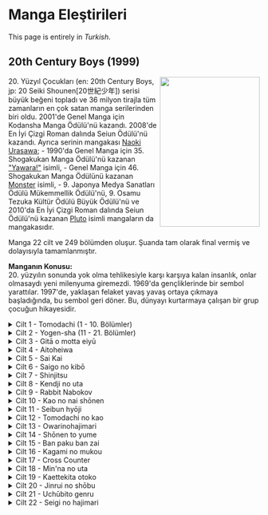 # Manga Eleştirileri
This page is entirely in *Turkish*.

## 20th Century Boys (1999)

<img src="https://mangadex.org/covers/ad06790a-01e3-400c-a449-0ec152d6756a/9d4842a2-17f9-4fa2-9d6d-e1dd3ac7529f.jpg" width="200" height="300" align="right">
<div class="introduction" align="left">
20. Yüzyıl Çocukları (en: 20th Century Boys, jp: 20 Seiki Shounen[20世紀少年]) serisi büyük beğeni topladı ve 36 milyon tirajla tüm zamanların en çok satan manga serilerinden biri oldu.
2001'de Genel Manga için Kodansha Manga Ödülü'nü kazandı.
2008'de En İyi Çizgi Roman dalında Seiun Ödülü'nü kazandı.
Ayrıca serinin mangakası <a href="https://mangadex.org/author/508631f5-09de-4ae1-87ed-4b6179254ca1/urasawa-naoki">Naoki Urasawa</a>;
- 1990'da Genel Manga için 35. Shogakukan Manga Ödülü'nü kazanan <a href="https://mangadex.org/title/b8fb5be0-0d39-410e-b30b-a245ce2aa27a/yawara">"Yawara!"</a> isimli,
- Genel Manga için 46. Shogakukan Manga Ödülünü kazanan <a href="https://mangadex.org/title/d9e30523-9d65-469e-92a2-302995770950/monster">Monster</a> isimli,
- 9. Japonya Medya Sanatları Ödülü Mükemmellik Ödülü'nü, 9. Osamu Tezuka Kültür Ödülü Büyük Ödülü'nü ve 2010'da En İyi Çizgi Roman dalında Seiun Ödülü'nü kazanan <a href="https://mangadex.org/title/e171c073-4415-499b-85bc-ea93825127ac/pluto">Pluto</a> isimli mangaların da mangakasıdır.

Manga 22 cilt ve 249 bölümden oluşur. Şuanda tam olarak final vermiş ve dolayısıyla tamamlanmıştır.

**Manganın Konusu:**<br/>
20. yüzyılın sonunda yok olma tehlikesiyle karşı karşıya kalan insanlık, onlar olmasaydı yeni milenyuma giremezdi. 1969'da gençliklerinde bir sembol yarattılar. 1997'de, yaklaşan felaket yavaş yavaş ortaya çıkmaya başladığında, bu sembol geri döner. Bu, dünyayı kurtarmaya çalışan bir grup çocuğun hikayesidir.
</div>

<div class="volumes">
<details>
 <summary>Cilt 1 - Tomodachi (1 - 10. Bölümler)</summary>
  <p class="review">
    <img src="https://mangadex.org/covers/ad06790a-01e3-400c-a449-0ec152d6756a/a3c73939-2330-4fd1-a166-21e26717ef18.jpg" width="200" height="300" align="right">
    <div class="review" align="left">
     Aslına Bakarsanız henüz hikaye bakımından çok fazla bir şey göremedik. Ancak henüz 10 bölümlük 1 cilt bitirdik. Bu 10 bölümde hikyeye hazırlık ve karakterlerin tanıtımını yaymışlar ve hafif hafif sürükleyci sayılabilecek şekilde yapmışlar. Ben serinin bomba gibi başladığını ve harika ilerleyeceğini düşünüyorum. Bu ciltte daha çok bize "Tomodachi" denilen güzemli maskeli herif ve bunun bizim ekip ile bağlantısını anlatmak için geçmişten alıntılar yapmış. Ben şu sembol ve sembolün bu kadar çok gösterilmesinden normalde sıkılıyordum fakat bunun çok fazla önemli olduğu anlaşıldıkça bundan da sıkılmamaya başladım. Bana kalırsa seri güzel başladı. Ayrıca yaşanan olaylara verilen doğal tepkiler de çok hoş. Şimdiye kadar "hadi lan oradan" dediğim bir şey çıkmadı. Ayrıca bu da bir Naoki Urasawa mangası olduğundan, bir Monster havası da alıyorum yani (Düsseldorf falan). Ben şimdilik beğendim. Aynı hızda devam edicem. Bir sorun yok.
    </div>
  </p>
</details>
<details>
 <summary>Cilt 2 - Yogen-sha (11 - 21. Bölümler)</summary>
  <p class="review">
    <img src="https://mangadex.org/covers/ad06790a-01e3-400c-a449-0ec152d6756a/c3889640-5c33-43c7-b58a-d8234c377cfb.jpg" width="200" height="300" align="right">
    <div class="review" align="left">
      1. cilt eleştirimde bahsettiğim gibi, her şey yavaş yavaş rayına oturuyor. Neyin ne olduğu sayfalar geçtikçe anlaşılıyor ve bu gerçekten insanı epey tatmin ediyor. Olayların arkaplanonda gerçekleşen şeylerin ilgi çekici şekilde gösterilmesi, ana karakterimizin yavaş yavaş hikayenin ana odağına çekilmeye başlaması. Ve benim asıl sevdiğim şey ise tüm bunların yavaş yavaş yedirilerek anlatılması. Naoki Urasawa bunu Monster'da da yapmıştı ancak burada daha da iyisini yapmış. Bu cilt de gerçekten hikaye açısından epey önemliydi. Sonraki ciltten itibarem olaylara canlı canlı gireceğimizi hissediyorum. Hadi bakalım, devam edelim :)!
     .<br>
     .<br>
     .<br>
     .<br>
     </div>
  </p>
</details>
<details>
 <summary>Cilt 3 - Gitā o motta eiyū</summary>
  <p class="review">
    <img src="https://mangadex.org/covers/ad06790a-01e3-400c-a449-0ec152d6756a/c25fbb4a-620b-4ea2-a751-c641535c8c63.jpg" width="200" height="300" align="right">
    <div class="review" align="left">
      Lorem ipsum dolor sit amet, consectetur adipiscing elit, sed do eiusmod tempor incididunt ut labore et dolore magna aliqua. Feugiat in fermentum posuere urna nec tincidunt praesent. Id interdum velit laoreet id. Aliquet eget sit amet tellus cras adipiscing enim. Vitae tempus quam pellentesque nec nam aliquam. Id nibh tortor id aliquet lectus proin nibh nisl. Arcu cursus euismod quis viverra nibh. In pellentesque massa placerat duis ultricies. Odio facilisis mauris sit amet massa vitae. Vel fringilla est ullamcorper eget nulla facilisi etiam dignissim diam. Neque gravida in fermentum et sollicitudin. Turpis massa tincidunt dui ut ornare lectus. Tortor dignissim convallis aenean et tortor at risus viverra. Porttitor massa id neque aliquam vestibulum. Id porta nibh venenatis cras sed felis eget velit.

Iaculis eu non diam phasellus vestibulum lorem sed risus. Risus nec feugiat in fermentum. Sem nulla pharetra diam sit. Libero id faucibus nisl tincidunt eget. Leo vel orci porta non pulvinar neque. Maecenas sed enim ut sem viverra. Mauris rhoncus aenean vel elit scelerisque mauris. Molestie at elementum eu facilisis sed odio. Etiam erat velit scelerisque in dictum non. Sem integer vitae justo eget magna fermentum. Nec nam aliquam sem et tortor consequat id porta. Vitae ultricies leo integer malesuada nunc vel risus commodo. Odio eu feugiat pretium nibh ipsum consequat nisl. Gravida arcu ac tortor dignissim convallis aenean. Tortor at risus viverra adipiscing at in tellus integer feugiat. Sapien faucibus et molestie ac feugiat sed lectus vestibulum. Nisl tincidunt eget nullam non nisi est sit amet.
    </div>
  </p>
</details>
<details>
 <summary>Cilt 4 - Aitoheiwa</summary>
  <p class="review">
    <img src="https://mangadex.org/covers/ad06790a-01e3-400c-a449-0ec152d6756a/56355505-ff6c-4394-8378-9ce9984ff5f7.jpg" width="200" height="300" align="right">
    <div class="review" align="left">
      Lorem ipsum dolor sit amet, consectetur adipiscing elit, sed do eiusmod tempor incididunt ut labore et dolore magna aliqua. Feugiat in fermentum posuere urna nec tincidunt praesent. Id interdum velit laoreet id. Aliquet eget sit amet tellus cras adipiscing enim. Vitae tempus quam pellentesque nec nam aliquam. Id nibh tortor id aliquet lectus proin nibh nisl. Arcu cursus euismod quis viverra nibh. In pellentesque massa placerat duis ultricies. Odio facilisis mauris sit amet massa vitae. Vel fringilla est ullamcorper eget nulla facilisi etiam dignissim diam. Neque gravida in fermentum et sollicitudin. Turpis massa tincidunt dui ut ornare lectus. Tortor dignissim convallis aenean et tortor at risus viverra. Porttitor massa id neque aliquam vestibulum. Id porta nibh venenatis cras sed felis eget velit.

Iaculis eu non diam phasellus vestibulum lorem sed risus. Risus nec feugiat in fermentum. Sem nulla pharetra diam sit. Libero id faucibus nisl tincidunt eget. Leo vel orci porta non pulvinar neque. Maecenas sed enim ut sem viverra. Mauris rhoncus aenean vel elit scelerisque mauris. Molestie at elementum eu facilisis sed odio. Etiam erat velit scelerisque in dictum non. Sem integer vitae justo eget magna fermentum. Nec nam aliquam sem et tortor consequat id porta. Vitae ultricies leo integer malesuada nunc vel risus commodo. Odio eu feugiat pretium nibh ipsum consequat nisl. Gravida arcu ac tortor dignissim convallis aenean. Tortor at risus viverra adipiscing at in tellus integer feugiat. Sapien faucibus et molestie ac feugiat sed lectus vestibulum. Nisl tincidunt eget nullam non nisi est sit amet.
    </div>
  </p>
</details>
<details>
 <summary>Cilt 5 - Sai Kai</summary>
  <p class="review">
    <img src="https://mangadex.org/covers/ad06790a-01e3-400c-a449-0ec152d6756a/e8d0d677-15d5-43a2-8f1c-67fdac4ff57e.jpg" width="200" height="300" align="right">
    <div class="review" align="left">
      Lorem ipsum dolor sit amet, consectetur adipiscing elit, sed do eiusmod tempor incididunt ut labore et dolore magna aliqua. Feugiat in fermentum posuere urna nec tincidunt praesent. Id interdum velit laoreet id. Aliquet eget sit amet tellus cras adipiscing enim. Vitae tempus quam pellentesque nec nam aliquam. Id nibh tortor id aliquet lectus proin nibh nisl. Arcu cursus euismod quis viverra nibh. In pellentesque massa placerat duis ultricies. Odio facilisis mauris sit amet massa vitae. Vel fringilla est ullamcorper eget nulla facilisi etiam dignissim diam. Neque gravida in fermentum et sollicitudin. Turpis massa tincidunt dui ut ornare lectus. Tortor dignissim convallis aenean et tortor at risus viverra. Porttitor massa id neque aliquam vestibulum. Id porta nibh venenatis cras sed felis eget velit.

Iaculis eu non diam phasellus vestibulum lorem sed risus. Risus nec feugiat in fermentum. Sem nulla pharetra diam sit. Libero id faucibus nisl tincidunt eget. Leo vel orci porta non pulvinar neque. Maecenas sed enim ut sem viverra. Mauris rhoncus aenean vel elit scelerisque mauris. Molestie at elementum eu facilisis sed odio. Etiam erat velit scelerisque in dictum non. Sem integer vitae justo eget magna fermentum. Nec nam aliquam sem et tortor consequat id porta. Vitae ultricies leo integer malesuada nunc vel risus commodo. Odio eu feugiat pretium nibh ipsum consequat nisl. Gravida arcu ac tortor dignissim convallis aenean. Tortor at risus viverra adipiscing at in tellus integer feugiat. Sapien faucibus et molestie ac feugiat sed lectus vestibulum. Nisl tincidunt eget nullam non nisi est sit amet.
    </div>
  </p>
</details>
<details>
 <summary>Cilt 6 - Saigo no kibō</summary>
  <p class="review">
    <img src="https://mangadex.org/covers/ad06790a-01e3-400c-a449-0ec152d6756a/509cdfd4-bc37-40d7-9782-35f00cf786ae.jpg" width="200" height="300" align="right">
    <div class="review" align="left">
      Lorem ipsum dolor sit amet, consectetur adipiscing elit, sed do eiusmod tempor incididunt ut labore et dolore magna aliqua. Feugiat in fermentum posuere urna nec tincidunt praesent. Id interdum velit laoreet id. Aliquet eget sit amet tellus cras adipiscing enim. Vitae tempus quam pellentesque nec nam aliquam. Id nibh tortor id aliquet lectus proin nibh nisl. Arcu cursus euismod quis viverra nibh. In pellentesque massa placerat duis ultricies. Odio facilisis mauris sit amet massa vitae. Vel fringilla est ullamcorper eget nulla facilisi etiam dignissim diam. Neque gravida in fermentum et sollicitudin. Turpis massa tincidunt dui ut ornare lectus. Tortor dignissim convallis aenean et tortor at risus viverra. Porttitor massa id neque aliquam vestibulum. Id porta nibh venenatis cras sed felis eget velit.

Iaculis eu non diam phasellus vestibulum lorem sed risus. Risus nec feugiat in fermentum. Sem nulla pharetra diam sit. Libero id faucibus nisl tincidunt eget. Leo vel orci porta non pulvinar neque. Maecenas sed enim ut sem viverra. Mauris rhoncus aenean vel elit scelerisque mauris. Molestie at elementum eu facilisis sed odio. Etiam erat velit scelerisque in dictum non. Sem integer vitae justo eget magna fermentum. Nec nam aliquam sem et tortor consequat id porta. Vitae ultricies leo integer malesuada nunc vel risus commodo. Odio eu feugiat pretium nibh ipsum consequat nisl. Gravida arcu ac tortor dignissim convallis aenean. Tortor at risus viverra adipiscing at in tellus integer feugiat. Sapien faucibus et molestie ac feugiat sed lectus vestibulum. Nisl tincidunt eget nullam non nisi est sit amet.
    </div>
  </p>
</details>
<details>
 <summary>Cilt 7 - Shinjitsu</summary>
  <p class="review">
    <img src="https://mangadex.org/covers/ad06790a-01e3-400c-a449-0ec152d6756a/6045228c-c953-44ca-a596-f203af8d662d.jpg" width="200" height="300" align="right">
    <div class="review" align="left">
      Lorem ipsum dolor sit amet, consectetur adipiscing elit, sed do eiusmod tempor incididunt ut labore et dolore magna aliqua. Feugiat in fermentum posuere urna nec tincidunt praesent. Id interdum velit laoreet id. Aliquet eget sit amet tellus cras adipiscing enim. Vitae tempus quam pellentesque nec nam aliquam. Id nibh tortor id aliquet lectus proin nibh nisl. Arcu cursus euismod quis viverra nibh. In pellentesque massa placerat duis ultricies. Odio facilisis mauris sit amet massa vitae. Vel fringilla est ullamcorper eget nulla facilisi etiam dignissim diam. Neque gravida in fermentum et sollicitudin. Turpis massa tincidunt dui ut ornare lectus. Tortor dignissim convallis aenean et tortor at risus viverra. Porttitor massa id neque aliquam vestibulum. Id porta nibh venenatis cras sed felis eget velit.

Iaculis eu non diam phasellus vestibulum lorem sed risus. Risus nec feugiat in fermentum. Sem nulla pharetra diam sit. Libero id faucibus nisl tincidunt eget. Leo vel orci porta non pulvinar neque. Maecenas sed enim ut sem viverra. Mauris rhoncus aenean vel elit scelerisque mauris. Molestie at elementum eu facilisis sed odio. Etiam erat velit scelerisque in dictum non. Sem integer vitae justo eget magna fermentum. Nec nam aliquam sem et tortor consequat id porta. Vitae ultricies leo integer malesuada nunc vel risus commodo. Odio eu feugiat pretium nibh ipsum consequat nisl. Gravida arcu ac tortor dignissim convallis aenean. Tortor at risus viverra adipiscing at in tellus integer feugiat. Sapien faucibus et molestie ac feugiat sed lectus vestibulum. Nisl tincidunt eget nullam non nisi est sit amet.
    </div>
  </p>
</details>
<details>
 <summary>Cilt 8 - Kendji no uta</summary>
  <p class="review">
    <img src="https://mangadex.org/covers/ad06790a-01e3-400c-a449-0ec152d6756a/b0143a2a-c801-4ac1-ad9e-d7f5ee726e37.jpg" width="200" height="300" align="right">
    <div class="review" align="left">
      Lorem ipsum dolor sit amet, consectetur adipiscing elit, sed do eiusmod tempor incididunt ut labore et dolore magna aliqua. Feugiat in fermentum posuere urna nec tincidunt praesent. Id interdum velit laoreet id. Aliquet eget sit amet tellus cras adipiscing enim. Vitae tempus quam pellentesque nec nam aliquam. Id nibh tortor id aliquet lectus proin nibh nisl. Arcu cursus euismod quis viverra nibh. In pellentesque massa placerat duis ultricies. Odio facilisis mauris sit amet massa vitae. Vel fringilla est ullamcorper eget nulla facilisi etiam dignissim diam. Neque gravida in fermentum et sollicitudin. Turpis massa tincidunt dui ut ornare lectus. Tortor dignissim convallis aenean et tortor at risus viverra. Porttitor massa id neque aliquam vestibulum. Id porta nibh venenatis cras sed felis eget velit.

Iaculis eu non diam phasellus vestibulum lorem sed risus. Risus nec feugiat in fermentum. Sem nulla pharetra diam sit. Libero id faucibus nisl tincidunt eget. Leo vel orci porta non pulvinar neque. Maecenas sed enim ut sem viverra. Mauris rhoncus aenean vel elit scelerisque mauris. Molestie at elementum eu facilisis sed odio. Etiam erat velit scelerisque in dictum non. Sem integer vitae justo eget magna fermentum. Nec nam aliquam sem et tortor consequat id porta. Vitae ultricies leo integer malesuada nunc vel risus commodo. Odio eu feugiat pretium nibh ipsum consequat nisl. Gravida arcu ac tortor dignissim convallis aenean. Tortor at risus viverra adipiscing at in tellus integer feugiat. Sapien faucibus et molestie ac feugiat sed lectus vestibulum. Nisl tincidunt eget nullam non nisi est sit amet.
    </div>
  </p>
</details>
<details>
 <summary>Cilt 9 - Rabbit Nabokov</summary>
  <p class="review">
    <img src="https://mangadex.org/covers/ad06790a-01e3-400c-a449-0ec152d6756a/78671cfc-9aac-4718-b637-a67e8e229afc.jpg" width="200" height="300" align="right">
    <div class="review" align="left">
      Lorem ipsum dolor sit amet, consectetur adipiscing elit, sed do eiusmod tempor incididunt ut labore et dolore magna aliqua. Feugiat in fermentum posuere urna nec tincidunt praesent. Id interdum velit laoreet id. Aliquet eget sit amet tellus cras adipiscing enim. Vitae tempus quam pellentesque nec nam aliquam. Id nibh tortor id aliquet lectus proin nibh nisl. Arcu cursus euismod quis viverra nibh. In pellentesque massa placerat duis ultricies. Odio facilisis mauris sit amet massa vitae. Vel fringilla est ullamcorper eget nulla facilisi etiam dignissim diam. Neque gravida in fermentum et sollicitudin. Turpis massa tincidunt dui ut ornare lectus. Tortor dignissim convallis aenean et tortor at risus viverra. Porttitor massa id neque aliquam vestibulum. Id porta nibh venenatis cras sed felis eget velit.

Iaculis eu non diam phasellus vestibulum lorem sed risus. Risus nec feugiat in fermentum. Sem nulla pharetra diam sit. Libero id faucibus nisl tincidunt eget. Leo vel orci porta non pulvinar neque. Maecenas sed enim ut sem viverra. Mauris rhoncus aenean vel elit scelerisque mauris. Molestie at elementum eu facilisis sed odio. Etiam erat velit scelerisque in dictum non. Sem integer vitae justo eget magna fermentum. Nec nam aliquam sem et tortor consequat id porta. Vitae ultricies leo integer malesuada nunc vel risus commodo. Odio eu feugiat pretium nibh ipsum consequat nisl. Gravida arcu ac tortor dignissim convallis aenean. Tortor at risus viverra adipiscing at in tellus integer feugiat. Sapien faucibus et molestie ac feugiat sed lectus vestibulum. Nisl tincidunt eget nullam non nisi est sit amet.
    </div>
  </p>
</details>
<details>
 <summary>Cilt 10 - Kao no nai shōnen</summary>
  <p class="review">
    <img src="https://mangadex.org/covers/ad06790a-01e3-400c-a449-0ec152d6756a/aab464f3-cbe0-42d4-a0d5-c3667b636f47.jpg" width="200" height="300" align="right">
    <div class="review" align="left">
      Lorem ipsum dolor sit amet, consectetur adipiscing elit, sed do eiusmod tempor incididunt ut labore et dolore magna aliqua. Feugiat in fermentum posuere urna nec tincidunt praesent. Id interdum velit laoreet id. Aliquet eget sit amet tellus cras adipiscing enim. Vitae tempus quam pellentesque nec nam aliquam. Id nibh tortor id aliquet lectus proin nibh nisl. Arcu cursus euismod quis viverra nibh. In pellentesque massa placerat duis ultricies. Odio facilisis mauris sit amet massa vitae. Vel fringilla est ullamcorper eget nulla facilisi etiam dignissim diam. Neque gravida in fermentum et sollicitudin. Turpis massa tincidunt dui ut ornare lectus. Tortor dignissim convallis aenean et tortor at risus viverra. Porttitor massa id neque aliquam vestibulum. Id porta nibh venenatis cras sed felis eget velit.

Iaculis eu non diam phasellus vestibulum lorem sed risus. Risus nec feugiat in fermentum. Sem nulla pharetra diam sit. Libero id faucibus nisl tincidunt eget. Leo vel orci porta non pulvinar neque. Maecenas sed enim ut sem viverra. Mauris rhoncus aenean vel elit scelerisque mauris. Molestie at elementum eu facilisis sed odio. Etiam erat velit scelerisque in dictum non. Sem integer vitae justo eget magna fermentum. Nec nam aliquam sem et tortor consequat id porta. Vitae ultricies leo integer malesuada nunc vel risus commodo. Odio eu feugiat pretium nibh ipsum consequat nisl. Gravida arcu ac tortor dignissim convallis aenean. Tortor at risus viverra adipiscing at in tellus integer feugiat. Sapien faucibus et molestie ac feugiat sed lectus vestibulum. Nisl tincidunt eget nullam non nisi est sit amet.
    </div>
  </p>
</details>
<details>
 <summary>Cilt 11 - Seibun hyōji</summary>
  <p class="review">
    <img src="https://mangadex.org/covers/ad06790a-01e3-400c-a449-0ec152d6756a/3cc53cd7-f388-45f8-91b2-d73540df3c72.jpg" width="200" height="300" align="right">
    <div class="review" align="left">
      Lorem ipsum dolor sit amet, consectetur adipiscing elit, sed do eiusmod tempor incididunt ut labore et dolore magna aliqua. Feugiat in fermentum posuere urna nec tincidunt praesent. Id interdum velit laoreet id. Aliquet eget sit amet tellus cras adipiscing enim. Vitae tempus quam pellentesque nec nam aliquam. Id nibh tortor id aliquet lectus proin nibh nisl. Arcu cursus euismod quis viverra nibh. In pellentesque massa placerat duis ultricies. Odio facilisis mauris sit amet massa vitae. Vel fringilla est ullamcorper eget nulla facilisi etiam dignissim diam. Neque gravida in fermentum et sollicitudin. Turpis massa tincidunt dui ut ornare lectus. Tortor dignissim convallis aenean et tortor at risus viverra. Porttitor massa id neque aliquam vestibulum. Id porta nibh venenatis cras sed felis eget velit.

Iaculis eu non diam phasellus vestibulum lorem sed risus. Risus nec feugiat in fermentum. Sem nulla pharetra diam sit. Libero id faucibus nisl tincidunt eget. Leo vel orci porta non pulvinar neque. Maecenas sed enim ut sem viverra. Mauris rhoncus aenean vel elit scelerisque mauris. Molestie at elementum eu facilisis sed odio. Etiam erat velit scelerisque in dictum non. Sem integer vitae justo eget magna fermentum. Nec nam aliquam sem et tortor consequat id porta. Vitae ultricies leo integer malesuada nunc vel risus commodo. Odio eu feugiat pretium nibh ipsum consequat nisl. Gravida arcu ac tortor dignissim convallis aenean. Tortor at risus viverra adipiscing at in tellus integer feugiat. Sapien faucibus et molestie ac feugiat sed lectus vestibulum. Nisl tincidunt eget nullam non nisi est sit amet.
    </div>
  </p>
</details>
<details>
 <summary>Cilt 12 - Tomodachi no kao</summary>
  <p class="review">
    <img src="https://mangadex.org/covers/ad06790a-01e3-400c-a449-0ec152d6756a/00e00915-4d1f-41ee-bbb9-2dfbbc18d469.jpg" width="200" height="300" align="right">
    <div class="review" align="left">
      Lorem ipsum dolor sit amet, consectetur adipiscing elit, sed do eiusmod tempor incididunt ut labore et dolore magna aliqua. Feugiat in fermentum posuere urna nec tincidunt praesent. Id interdum velit laoreet id. Aliquet eget sit amet tellus cras adipiscing enim. Vitae tempus quam pellentesque nec nam aliquam. Id nibh tortor id aliquet lectus proin nibh nisl. Arcu cursus euismod quis viverra nibh. In pellentesque massa placerat duis ultricies. Odio facilisis mauris sit amet massa vitae. Vel fringilla est ullamcorper eget nulla facilisi etiam dignissim diam. Neque gravida in fermentum et sollicitudin. Turpis massa tincidunt dui ut ornare lectus. Tortor dignissim convallis aenean et tortor at risus viverra. Porttitor massa id neque aliquam vestibulum. Id porta nibh venenatis cras sed felis eget velit.

Iaculis eu non diam phasellus vestibulum lorem sed risus. Risus nec feugiat in fermentum. Sem nulla pharetra diam sit. Libero id faucibus nisl tincidunt eget. Leo vel orci porta non pulvinar neque. Maecenas sed enim ut sem viverra. Mauris rhoncus aenean vel elit scelerisque mauris. Molestie at elementum eu facilisis sed odio. Etiam erat velit scelerisque in dictum non. Sem integer vitae justo eget magna fermentum. Nec nam aliquam sem et tortor consequat id porta. Vitae ultricies leo integer malesuada nunc vel risus commodo. Odio eu feugiat pretium nibh ipsum consequat nisl. Gravida arcu ac tortor dignissim convallis aenean. Tortor at risus viverra adipiscing at in tellus integer feugiat. Sapien faucibus et molestie ac feugiat sed lectus vestibulum. Nisl tincidunt eget nullam non nisi est sit amet.
    </div>
  </p>
</details>
<details>
 <summary>Cilt 13 - Owarinohajimari</summary>
  <p class="review">
    <img src="https://mangadex.org/covers/ad06790a-01e3-400c-a449-0ec152d6756a/27edfc3a-df18-4d33-9405-8cf2053c0817.jpg" width="200" height="300" align="right">
    <div class="review" align="left">
      Lorem ipsum dolor sit amet, consectetur adipiscing elit, sed do eiusmod tempor incididunt ut labore et dolore magna aliqua. Feugiat in fermentum posuere urna nec tincidunt praesent. Id interdum velit laoreet id. Aliquet eget sit amet tellus cras adipiscing enim. Vitae tempus quam pellentesque nec nam aliquam. Id nibh tortor id aliquet lectus proin nibh nisl. Arcu cursus euismod quis viverra nibh. In pellentesque massa placerat duis ultricies. Odio facilisis mauris sit amet massa vitae. Vel fringilla est ullamcorper eget nulla facilisi etiam dignissim diam. Neque gravida in fermentum et sollicitudin. Turpis massa tincidunt dui ut ornare lectus. Tortor dignissim convallis aenean et tortor at risus viverra. Porttitor massa id neque aliquam vestibulum. Id porta nibh venenatis cras sed felis eget velit.

Iaculis eu non diam phasellus vestibulum lorem sed risus. Risus nec feugiat in fermentum. Sem nulla pharetra diam sit. Libero id faucibus nisl tincidunt eget. Leo vel orci porta non pulvinar neque. Maecenas sed enim ut sem viverra. Mauris rhoncus aenean vel elit scelerisque mauris. Molestie at elementum eu facilisis sed odio. Etiam erat velit scelerisque in dictum non. Sem integer vitae justo eget magna fermentum. Nec nam aliquam sem et tortor consequat id porta. Vitae ultricies leo integer malesuada nunc vel risus commodo. Odio eu feugiat pretium nibh ipsum consequat nisl. Gravida arcu ac tortor dignissim convallis aenean. Tortor at risus viverra adipiscing at in tellus integer feugiat. Sapien faucibus et molestie ac feugiat sed lectus vestibulum. Nisl tincidunt eget nullam non nisi est sit amet.
    </div>
  </p>
</details>
<details>
 <summary>Cilt 14 - Shōnen to yume</summary>
  <p class="review">
    <img src="https://mangadex.org/covers/ad06790a-01e3-400c-a449-0ec152d6756a/fae10fe6-f2d8-4640-a5de-8814d7b005ee.jpg" width="200" height="300" align="right">
    <div class="review" align="left">
      Lorem ipsum dolor sit amet, consectetur adipiscing elit, sed do eiusmod tempor incididunt ut labore et dolore magna aliqua. Feugiat in fermentum posuere urna nec tincidunt praesent. Id interdum velit laoreet id. Aliquet eget sit amet tellus cras adipiscing enim. Vitae tempus quam pellentesque nec nam aliquam. Id nibh tortor id aliquet lectus proin nibh nisl. Arcu cursus euismod quis viverra nibh. In pellentesque massa placerat duis ultricies. Odio facilisis mauris sit amet massa vitae. Vel fringilla est ullamcorper eget nulla facilisi etiam dignissim diam. Neque gravida in fermentum et sollicitudin. Turpis massa tincidunt dui ut ornare lectus. Tortor dignissim convallis aenean et tortor at risus viverra. Porttitor massa id neque aliquam vestibulum. Id porta nibh venenatis cras sed felis eget velit.

Iaculis eu non diam phasellus vestibulum lorem sed risus. Risus nec feugiat in fermentum. Sem nulla pharetra diam sit. Libero id faucibus nisl tincidunt eget. Leo vel orci porta non pulvinar neque. Maecenas sed enim ut sem viverra. Mauris rhoncus aenean vel elit scelerisque mauris. Molestie at elementum eu facilisis sed odio. Etiam erat velit scelerisque in dictum non. Sem integer vitae justo eget magna fermentum. Nec nam aliquam sem et tortor consequat id porta. Vitae ultricies leo integer malesuada nunc vel risus commodo. Odio eu feugiat pretium nibh ipsum consequat nisl. Gravida arcu ac tortor dignissim convallis aenean. Tortor at risus viverra adipiscing at in tellus integer feugiat. Sapien faucibus et molestie ac feugiat sed lectus vestibulum. Nisl tincidunt eget nullam non nisi est sit amet.
    </div>
  </p>
</details>
<details>
 <summary>Cilt 15 - Ban paku ban zai</summary>
  <p class="review">
    <img src="https://mangadex.org/covers/ad06790a-01e3-400c-a449-0ec152d6756a/38898f5b-3e6a-4f16-ab79-f6278f3815b0.jpg" width="200" height="300" align="right">
    <div class="review" align="left">
      Lorem ipsum dolor sit amet, consectetur adipiscing elit, sed do eiusmod tempor incididunt ut labore et dolore magna aliqua. Feugiat in fermentum posuere urna nec tincidunt praesent. Id interdum velit laoreet id. Aliquet eget sit amet tellus cras adipiscing enim. Vitae tempus quam pellentesque nec nam aliquam. Id nibh tortor id aliquet lectus proin nibh nisl. Arcu cursus euismod quis viverra nibh. In pellentesque massa placerat duis ultricies. Odio facilisis mauris sit amet massa vitae. Vel fringilla est ullamcorper eget nulla facilisi etiam dignissim diam. Neque gravida in fermentum et sollicitudin. Turpis massa tincidunt dui ut ornare lectus. Tortor dignissim convallis aenean et tortor at risus viverra. Porttitor massa id neque aliquam vestibulum. Id porta nibh venenatis cras sed felis eget velit.

Iaculis eu non diam phasellus vestibulum lorem sed risus. Risus nec feugiat in fermentum. Sem nulla pharetra diam sit. Libero id faucibus nisl tincidunt eget. Leo vel orci porta non pulvinar neque. Maecenas sed enim ut sem viverra. Mauris rhoncus aenean vel elit scelerisque mauris. Molestie at elementum eu facilisis sed odio. Etiam erat velit scelerisque in dictum non. Sem integer vitae justo eget magna fermentum. Nec nam aliquam sem et tortor consequat id porta. Vitae ultricies leo integer malesuada nunc vel risus commodo. Odio eu feugiat pretium nibh ipsum consequat nisl. Gravida arcu ac tortor dignissim convallis aenean. Tortor at risus viverra adipiscing at in tellus integer feugiat. Sapien faucibus et molestie ac feugiat sed lectus vestibulum. Nisl tincidunt eget nullam non nisi est sit amet.
    </div>
  </p>
</details>
<details>
 <summary>Cilt 16 - Kagami no mukou</summary>
  <p class="review">
    <img src="https://mangadex.org/covers/ad06790a-01e3-400c-a449-0ec152d6756a/c571b01c-4c1b-4bf1-9f8b-ceb5c172dfd2.jpg" width="200" height="300" align="right">
    <div class="review" align="left">
      Lorem ipsum dolor sit amet, consectetur adipiscing elit, sed do eiusmod tempor incididunt ut labore et dolore magna aliqua. Feugiat in fermentum posuere urna nec tincidunt praesent. Id interdum velit laoreet id. Aliquet eget sit amet tellus cras adipiscing enim. Vitae tempus quam pellentesque nec nam aliquam. Id nibh tortor id aliquet lectus proin nibh nisl. Arcu cursus euismod quis viverra nibh. In pellentesque massa placerat duis ultricies. Odio facilisis mauris sit amet massa vitae. Vel fringilla est ullamcorper eget nulla facilisi etiam dignissim diam. Neque gravida in fermentum et sollicitudin. Turpis massa tincidunt dui ut ornare lectus. Tortor dignissim convallis aenean et tortor at risus viverra. Porttitor massa id neque aliquam vestibulum. Id porta nibh venenatis cras sed felis eget velit.

Iaculis eu non diam phasellus vestibulum lorem sed risus. Risus nec feugiat in fermentum. Sem nulla pharetra diam sit. Libero id faucibus nisl tincidunt eget. Leo vel orci porta non pulvinar neque. Maecenas sed enim ut sem viverra. Mauris rhoncus aenean vel elit scelerisque mauris. Molestie at elementum eu facilisis sed odio. Etiam erat velit scelerisque in dictum non. Sem integer vitae justo eget magna fermentum. Nec nam aliquam sem et tortor consequat id porta. Vitae ultricies leo integer malesuada nunc vel risus commodo. Odio eu feugiat pretium nibh ipsum consequat nisl. Gravida arcu ac tortor dignissim convallis aenean. Tortor at risus viverra adipiscing at in tellus integer feugiat. Sapien faucibus et molestie ac feugiat sed lectus vestibulum. Nisl tincidunt eget nullam non nisi est sit amet.
    </div>
  </p>
</details>
<details>
 <summary>Cilt 17 - Cross Counter</summary>
  <p class="review">
    <img src="https://mangadex.org/covers/ad06790a-01e3-400c-a449-0ec152d6756a/9ddc7676-2f6d-4ac8-a8e0-f765446e486f.jpg" width="200" height="300" align="right">
    <div class="review" align="left">
      Lorem ipsum dolor sit amet, consectetur adipiscing elit, sed do eiusmod tempor incididunt ut labore et dolore magna aliqua. Feugiat in fermentum posuere urna nec tincidunt praesent. Id interdum velit laoreet id. Aliquet eget sit amet tellus cras adipiscing enim. Vitae tempus quam pellentesque nec nam aliquam. Id nibh tortor id aliquet lectus proin nibh nisl. Arcu cursus euismod quis viverra nibh. In pellentesque massa placerat duis ultricies. Odio facilisis mauris sit amet massa vitae. Vel fringilla est ullamcorper eget nulla facilisi etiam dignissim diam. Neque gravida in fermentum et sollicitudin. Turpis massa tincidunt dui ut ornare lectus. Tortor dignissim convallis aenean et tortor at risus viverra. Porttitor massa id neque aliquam vestibulum. Id porta nibh venenatis cras sed felis eget velit.

Iaculis eu non diam phasellus vestibulum lorem sed risus. Risus nec feugiat in fermentum. Sem nulla pharetra diam sit. Libero id faucibus nisl tincidunt eget. Leo vel orci porta non pulvinar neque. Maecenas sed enim ut sem viverra. Mauris rhoncus aenean vel elit scelerisque mauris. Molestie at elementum eu facilisis sed odio. Etiam erat velit scelerisque in dictum non. Sem integer vitae justo eget magna fermentum. Nec nam aliquam sem et tortor consequat id porta. Vitae ultricies leo integer malesuada nunc vel risus commodo. Odio eu feugiat pretium nibh ipsum consequat nisl. Gravida arcu ac tortor dignissim convallis aenean. Tortor at risus viverra adipiscing at in tellus integer feugiat. Sapien faucibus et molestie ac feugiat sed lectus vestibulum. Nisl tincidunt eget nullam non nisi est sit amet.
    </div>
  </p>
</details>
<details>
 <summary>Cilt 18 - Min'na no uta</summary>
  <p class="review">
    <img src="https://mangadex.org/covers/ad06790a-01e3-400c-a449-0ec152d6756a/c3ba3c25-88b7-447a-84af-e8caab71c918.jpg" width="200" height="300" align="right">
    <div class="review" align="left">
      Lorem ipsum dolor sit amet, consectetur adipiscing elit, sed do eiusmod tempor incididunt ut labore et dolore magna aliqua. Feugiat in fermentum posuere urna nec tincidunt praesent. Id interdum velit laoreet id. Aliquet eget sit amet tellus cras adipiscing enim. Vitae tempus quam pellentesque nec nam aliquam. Id nibh tortor id aliquet lectus proin nibh nisl. Arcu cursus euismod quis viverra nibh. In pellentesque massa placerat duis ultricies. Odio facilisis mauris sit amet massa vitae. Vel fringilla est ullamcorper eget nulla facilisi etiam dignissim diam. Neque gravida in fermentum et sollicitudin. Turpis massa tincidunt dui ut ornare lectus. Tortor dignissim convallis aenean et tortor at risus viverra. Porttitor massa id neque aliquam vestibulum. Id porta nibh venenatis cras sed felis eget velit.

Iaculis eu non diam phasellus vestibulum lorem sed risus. Risus nec feugiat in fermentum. Sem nulla pharetra diam sit. Libero id faucibus nisl tincidunt eget. Leo vel orci porta non pulvinar neque. Maecenas sed enim ut sem viverra. Mauris rhoncus aenean vel elit scelerisque mauris. Molestie at elementum eu facilisis sed odio. Etiam erat velit scelerisque in dictum non. Sem integer vitae justo eget magna fermentum. Nec nam aliquam sem et tortor consequat id porta. Vitae ultricies leo integer malesuada nunc vel risus commodo. Odio eu feugiat pretium nibh ipsum consequat nisl. Gravida arcu ac tortor dignissim convallis aenean. Tortor at risus viverra adipiscing at in tellus integer feugiat. Sapien faucibus et molestie ac feugiat sed lectus vestibulum. Nisl tincidunt eget nullam non nisi est sit amet.
    </div>
  </p>
</details>
<details>
 <summary>Cilt 19 - Kaettekita otoko</summary>
  <p class="review">
    <img src="https://mangadex.org/covers/ad06790a-01e3-400c-a449-0ec152d6756a/631354eb-79ba-48cb-a225-5aec5ea5deca.jpg" width="200" height="300" align="right">
    <div class="review" align="left">
      Lorem ipsum dolor sit amet, consectetur adipiscing elit, sed do eiusmod tempor incididunt ut labore et dolore magna aliqua. Feugiat in fermentum posuere urna nec tincidunt praesent. Id interdum velit laoreet id. Aliquet eget sit amet tellus cras adipiscing enim. Vitae tempus quam pellentesque nec nam aliquam. Id nibh tortor id aliquet lectus proin nibh nisl. Arcu cursus euismod quis viverra nibh. In pellentesque massa placerat duis ultricies. Odio facilisis mauris sit amet massa vitae. Vel fringilla est ullamcorper eget nulla facilisi etiam dignissim diam. Neque gravida in fermentum et sollicitudin. Turpis massa tincidunt dui ut ornare lectus. Tortor dignissim convallis aenean et tortor at risus viverra. Porttitor massa id neque aliquam vestibulum. Id porta nibh venenatis cras sed felis eget velit.

Iaculis eu non diam phasellus vestibulum lorem sed risus. Risus nec feugiat in fermentum. Sem nulla pharetra diam sit. Libero id faucibus nisl tincidunt eget. Leo vel orci porta non pulvinar neque. Maecenas sed enim ut sem viverra. Mauris rhoncus aenean vel elit scelerisque mauris. Molestie at elementum eu facilisis sed odio. Etiam erat velit scelerisque in dictum non. Sem integer vitae justo eget magna fermentum. Nec nam aliquam sem et tortor consequat id porta. Vitae ultricies leo integer malesuada nunc vel risus commodo. Odio eu feugiat pretium nibh ipsum consequat nisl. Gravida arcu ac tortor dignissim convallis aenean. Tortor at risus viverra adipiscing at in tellus integer feugiat. Sapien faucibus et molestie ac feugiat sed lectus vestibulum. Nisl tincidunt eget nullam non nisi est sit amet.
    </div>
  </p>
</details>
<details>
 <summary>Cilt 20 - Jinrui no shōbu</summary>
  <p class="review">
    <img src="https://mangadex.org/covers/ad06790a-01e3-400c-a449-0ec152d6756a/9471e201-e365-472c-b4a8-a15b8243496f.jpg" width="200" height="300" align="right">
    <div class="review" align="left">
      Lorem ipsum dolor sit amet, consectetur adipiscing elit, sed do eiusmod tempor incididunt ut labore et dolore magna aliqua. Feugiat in fermentum posuere urna nec tincidunt praesent. Id interdum velit laoreet id. Aliquet eget sit amet tellus cras adipiscing enim. Vitae tempus quam pellentesque nec nam aliquam. Id nibh tortor id aliquet lectus proin nibh nisl. Arcu cursus euismod quis viverra nibh. In pellentesque massa placerat duis ultricies. Odio facilisis mauris sit amet massa vitae. Vel fringilla est ullamcorper eget nulla facilisi etiam dignissim diam. Neque gravida in fermentum et sollicitudin. Turpis massa tincidunt dui ut ornare lectus. Tortor dignissim convallis aenean et tortor at risus viverra. Porttitor massa id neque aliquam vestibulum. Id porta nibh venenatis cras sed felis eget velit.

Iaculis eu non diam phasellus vestibulum lorem sed risus. Risus nec feugiat in fermentum. Sem nulla pharetra diam sit. Libero id faucibus nisl tincidunt eget. Leo vel orci porta non pulvinar neque. Maecenas sed enim ut sem viverra. Mauris rhoncus aenean vel elit scelerisque mauris. Molestie at elementum eu facilisis sed odio. Etiam erat velit scelerisque in dictum non. Sem integer vitae justo eget magna fermentum. Nec nam aliquam sem et tortor consequat id porta. Vitae ultricies leo integer malesuada nunc vel risus commodo. Odio eu feugiat pretium nibh ipsum consequat nisl. Gravida arcu ac tortor dignissim convallis aenean. Tortor at risus viverra adipiscing at in tellus integer feugiat. Sapien faucibus et molestie ac feugiat sed lectus vestibulum. Nisl tincidunt eget nullam non nisi est sit amet.
    </div>
  </p>
</details>
<details>
 <summary>Cilt 21 - Uchūbito genru</summary>
  <p class="review">
    <img src="https://mangadex.org/covers/ad06790a-01e3-400c-a449-0ec152d6756a/402a6f2a-fb0b-4703-b753-7e7f710c08f1.jpg" width="200" height="300" align="right">
    <div class="review" align="left">
      Lorem ipsum dolor sit amet, consectetur adipiscing elit, sed do eiusmod tempor incididunt ut labore et dolore magna aliqua. Feugiat in fermentum posuere urna nec tincidunt praesent. Id interdum velit laoreet id. Aliquet eget sit amet tellus cras adipiscing enim. Vitae tempus quam pellentesque nec nam aliquam. Id nibh tortor id aliquet lectus proin nibh nisl. Arcu cursus euismod quis viverra nibh. In pellentesque massa placerat duis ultricies. Odio facilisis mauris sit amet massa vitae. Vel fringilla est ullamcorper eget nulla facilisi etiam dignissim diam. Neque gravida in fermentum et sollicitudin. Turpis massa tincidunt dui ut ornare lectus. Tortor dignissim convallis aenean et tortor at risus viverra. Porttitor massa id neque aliquam vestibulum. Id porta nibh venenatis cras sed felis eget velit.

Iaculis eu non diam phasellus vestibulum lorem sed risus. Risus nec feugiat in fermentum. Sem nulla pharetra diam sit. Libero id faucibus nisl tincidunt eget. Leo vel orci porta non pulvinar neque. Maecenas sed enim ut sem viverra. Mauris rhoncus aenean vel elit scelerisque mauris. Molestie at elementum eu facilisis sed odio. Etiam erat velit scelerisque in dictum non. Sem integer vitae justo eget magna fermentum. Nec nam aliquam sem et tortor consequat id porta. Vitae ultricies leo integer malesuada nunc vel risus commodo. Odio eu feugiat pretium nibh ipsum consequat nisl. Gravida arcu ac tortor dignissim convallis aenean. Tortor at risus viverra adipiscing at in tellus integer feugiat. Sapien faucibus et molestie ac feugiat sed lectus vestibulum. Nisl tincidunt eget nullam non nisi est sit amet.
    </div>
  </p>
</details>
<details>
 <summary>Cilt 22 - Seigi no hajimari</summary>
  <p class="review">
    <img src="https://mangadex.org/covers/ad06790a-01e3-400c-a449-0ec152d6756a/14e6676e-57e4-4115-a441-331606491ee0.jpg" width="200" height="300" align="right">
    <div class="review" align="left">
      Lorem ipsum dolor sit amet, consectetur adipiscing elit, sed do eiusmod tempor incididunt ut labore et dolore magna aliqua. Feugiat in fermentum posuere urna nec tincidunt praesent. Id interdum velit laoreet id. Aliquet eget sit amet tellus cras adipiscing enim. Vitae tempus quam pellentesque nec nam aliquam. Id nibh tortor id aliquet lectus proin nibh nisl. Arcu cursus euismod quis viverra nibh. In pellentesque massa placerat duis ultricies. Odio facilisis mauris sit amet massa vitae. Vel fringilla est ullamcorper eget nulla facilisi etiam dignissim diam. Neque gravida in fermentum et sollicitudin. Turpis massa tincidunt dui ut ornare lectus. Tortor dignissim convallis aenean et tortor at risus viverra. Porttitor massa id neque aliquam vestibulum. Id porta nibh venenatis cras sed felis eget velit.

Iaculis eu non diam phasellus vestibulum lorem sed risus. Risus nec feugiat in fermentum. Sem nulla pharetra diam sit. Libero id faucibus nisl tincidunt eget. Leo vel orci porta non pulvinar neque. Maecenas sed enim ut sem viverra. Mauris rhoncus aenean vel elit scelerisque mauris. Molestie at elementum eu facilisis sed odio. Etiam erat velit scelerisque in dictum non. Sem integer vitae justo eget magna fermentum. Nec nam aliquam sem et tortor consequat id porta. Vitae ultricies leo integer malesuada nunc vel risus commodo. Odio eu feugiat pretium nibh ipsum consequat nisl. Gravida arcu ac tortor dignissim convallis aenean. Tortor at risus viverra adipiscing at in tellus integer feugiat. Sapien faucibus et molestie ac feugiat sed lectus vestibulum. Nisl tincidunt eget nullam non nisi est sit amet.
    </div>
  </p>
</details>
</div>

#

